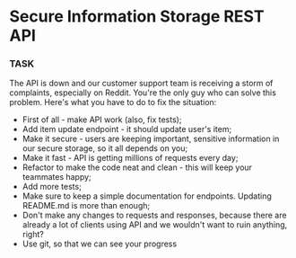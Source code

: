 # Secure Information Storage REST API

### TASK

The API is down and our customer support team is receiving a storm of complaints, especially on Reddit. You're the only guy who can solve this problem. Here's what you have to do to fix the situation:

* First of all - make API work (also, fix tests);
* Add item update endpoint - it should update user's item;
* Make it secure - users are keeping important, sensitive information in our secure storage, so it all depends on you;
* Make it fast - API is getting millions of requests every day;
* Refactor to make the code neat and clean - this will keep your teammates happy; 
* Add more tests;
* Make sure to keep a simple documentation for endpoints. Updating README.md is more than enough;
* Don't make any changes to requests and responses, because there are already a lot of clients using API and we wouldn't want to ruin anything, right?
* Use git, so that we can see your progress
    